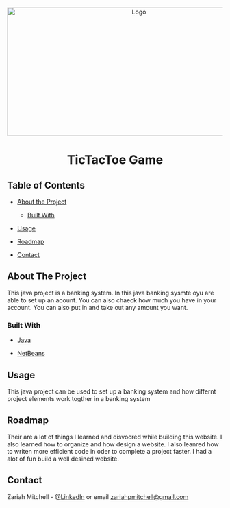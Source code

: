 
<!-- PROJECT LOGO -->

<br />
<p align="center">
  <a href="https://github.com/github_username/repo">
    <img src="" alt="Logo" width="600" height="300">
  </a>

  <h1 align="center">TicTacToe Game</h1>
  <h3 align="center"></h3>


</p></center>



<!-- TABLE OF CONTENtS -->
## Table of Contents

* [About the Project](#about-the-project)
  * [Built With](#built-with)
* [Usage](#usage)

* [Roadmap](#roadmap)
* [Contact](#contact)




<!-- ABOUT THE PROJECT -->
## About The Project
This java project is a banking system. In this java banking sysmte oyu are able to set up an acount. You can also chaeck how much you have in your account. You can also put in and take out any amount you want. 



### Built With

* [Java](https://www.google.com/search?q=java&rlz=1C1CHBF_enUS871US871&oq=java&aqs=chrome..69i57j69i59j69i60l2j69i61j69i65l3.1028j0j7&sourceid=chrome&ie=UTF-8)

* [NetBeans](https://netbeans.org/)






<!-- USAGE EXAMPLES -->
## Usage
This java project can be used to set up a banking system and how differnt project elements work togther in a banking system


<!-- ROADMAP -->
## Roadmap

Their are a lot of things I learned and disvocred while building this website. 
I also learned how to organize and how design a website. 
I also leanred how to writen more efficient code in oder to complete a project faster.
I had a alot of fun build a well desined website.



<!-- CONTACT -->
## Contact

Zariah Mitchell - [@LinkedIn](https://www.linkedin.com/in/zariah-mitchell-2455801a8/) or email zariahpmitchell@gmail.com
